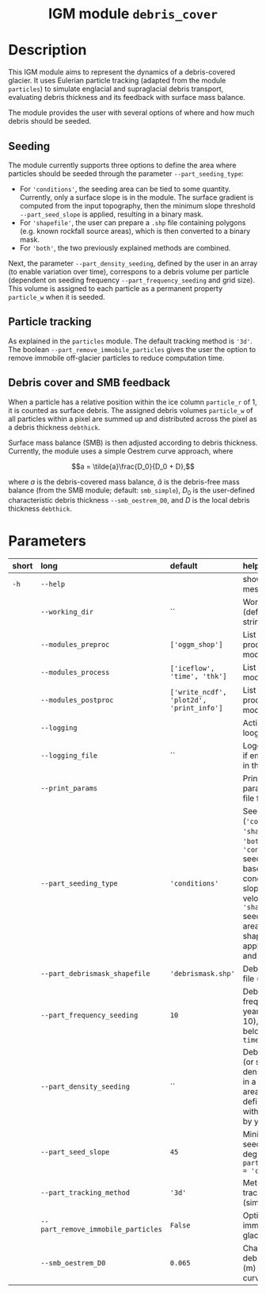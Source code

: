 ### <h1 align="center" id="title">IGM module `debris_cover` </h1>

# Description
This IGM module aims to represent the dynamics of a debris-covered glacier. It uses Eulerian particle tracking (adapted from the module `particles`) to simulate englacial and supraglacial debris transport, evaluating debris thickness and its feedback with surface mass balance.

The module provides the user with several options of where and how much debris should be seeded.

## Seeding

The module currently supports three options to define the area where particles should be seeded through the parameter `--part_seeding_type`:

- For `'conditions'`, the seeding area can be tied to some quantity. Currently, only a surface slope is in the module. The surface gradient is computed from the input topography, then the minimum slope threshold `--part_seed_slope` is applied, resulting in a binary mask.
- For `'shapefile'`, the user can prepare a `.shp` file containing polygons (e.g. known rockfall source areas), which is then converted to a binary mask.
- For `'both'`, the two previously explained methods are combined.

Next, the parameter `--part_density_seeding`, defined by the user in an array (to enable variation over time), correspons to a debris volume per particle (dependent on seeding frequency `--part_frequency_seeding` and grid size). This volume is assigned to each particle as a permanent property `particle_w` when it is seeded.

## Particle tracking

As explained in the `particles` module. The default tracking method is `'3d'`.
The boolean `--part_remove_immobile_particles` gives the user the option to remove immobile off-glacier particles to reduce computation time.


## Debris cover and SMB feedback

When a particle has a relative position within the ice column `particle_r` of 1, it is counted as surface debris. The assigned debris volumes `particle_w` of all particles within a pixel are summed up and distributed across the pixel as a debris thickness `debthick`.

Surface mass balance (SMB) is then adjusted according to debris thickness. Currently, the module uses a simple Oestrem curve approach, where

$$a = \tilde{a}\frac{D_0}{D_0 + D},$$

where $a$ is the debris-covered mass balance, $\tilde{a}$ is the debris-free mass balance (from the SMB module; default: `smb_simple`), $D_0$ is the user-defined characteristic debris thickness `--smb_oestrem_D0`, and $D$ is the local debris thickness `debthick`.

# Parameters

|short|long|default|help|
| :--- | :--- | :--- | :--- |
|`-h`|`--help`||show this help message and exit|
||`--working_dir`|``|Working directory (default empty string)|
||`--modules_preproc`|`['oggm_shop']`|List of pre-processing modules|
||`--modules_process`|`['iceflow', 'time', 'thk']`|List of processing modules|
||`--modules_postproc`|`['write_ncdf', 'plot2d', 'print_info']`|List of post-processing modules|
||`--logging`||Activate the looging|
||`--logging_file`|``|Logging file name, if empty it prints in the screen|
||`--print_params`||Print definitive parameters in a file for record|
||`--part_seeding_type`|`'conditions'`|Seeding type (`'conditions'`, `'shapefile'`, or `'both'`). `'conditions'` seeds particles based on conditions (e.g. slope, thickness, velocity), `'shapefile'` seeds particles in area defined by a shapefile, `'both'` applies conditions and shapefile|
||`--part_debrismask_shapefile`|`'debrismask.shp'`|Debris mask input file (shapefile)|
||`--part_frequency_seeding`|`10`|Debris input frequency in years (default: 10), should not go below `--time_save`|
||`--part_density_seeding`|``|Debris input rate (or seeding density) in mm/yr in a given seeding area, user-defined as a list with d_in values by year|
||`--part_seed_slope`|`45`|Minimum slope to seed particles (in degrees) for `--part_seeding_type = 'conditions'`|
||`--part_tracking_method`|`'3d'`|Method for tracking particles (simple or 3d)|
||`--part_remove_immobile_particles`|`False`|Option to remove immobile off-glacier particles|
||`--smb_oestrem_D0`|`0.065`|Characteristic debris thickness (m) in Oestrem curve calculation|
